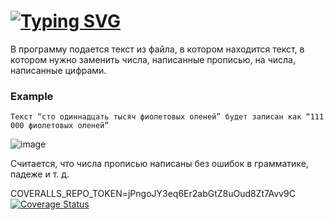 # [![Typing SVG](https://readme-typing-svg.herokuapp.com?color=%2336BCF7&size=35&duration=4000&lines=Numbers+conventer)](https://git.io/typing-svg)

В программу подается текст из файла, в котором находится текст, в котором нужно заменить числа, написанные прописью, на числа, написанные цифрами.

### Example

```
Tекст “сто одиннадцать тысяч фиолетовых оленей” будет записан как “111 000 фиолетовых оленей”
```

![image](https://github.com/bychkovmax/number_converter/assets/70655677/e5c30670-713c-41c7-b37b-eb1db1e29a10)

Считается, что числа прописью написаны без ошибок в грамматике, падеже и т. д. 

COVERALLS_REPO_TOKEN=jPngoJY3eq6Er2abGtZ8uOud8Zt7Avv9C
<a href='https://coveralls.io/github/bychkovmax/number_converter?branch=main'><img src='https://coveralls.io/repos/github/bychkovmax/number_converter/badge.svg?branch=main' alt='Coverage Status' /></a>
